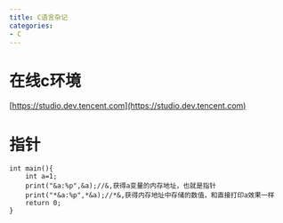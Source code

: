 ```yaml
---
title: C语言杂记
categories: 
- C
---
```


# 在线c环境
[https://studio.dev.tencent.com](https://studio.dev.tencent.com)

# 指针

```
int main(){
    int a=1;
    print("&a:%p",&a);//&,获得a变量的内存地址，也就是指针
    print("*&a:%p",*&a);//*&,获得内存地址中存储的数值，和直接打印a效果一样
    return 0;
}
```